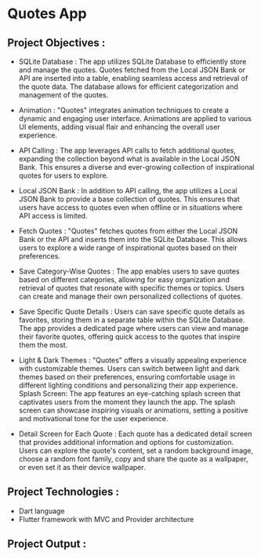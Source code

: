 # Quotes App

## Project Objectives :
- SQLite Database : The app utilizes SQLite Database to efficiently store and manage the quotes.
Quotes fetched from the Local JSON Bank or API are inserted into a table, enabling seamless
access and retrieval of the quote data. The database allows for efficient categorization and
management of the quotes.

- Animation : "Quotes" integrates animation techniques to create a dynamic and engaging user
interface. Animations are applied to various UI elements, adding visual flair and enhancing the
overall user experience.

- API Calling : The app leverages API calls to fetch additional quotes, expanding the collection
beyond what is available in the Local JSON Bank. This ensures a diverse and ever-growing
collection of inspirational quotes for users to explore.

- Local JSON Bank : In addition to API calling, the app utilizes a Local JSON Bank to provide a
base collection of quotes. This ensures that users have access to quotes even when offline or in
situations where API access is limited.

- Fetch Quotes : "Quotes" fetches quotes from either the Local JSON Bank or the API and inserts
them into the SQLite Database. This allows users to explore a wide range of inspirational quotes
based on their preferences.

- Save Category-Wise Quotes : The app enables users to save quotes based on different
categories, allowing for easy organization and retrieval of quotes that resonate with specific
themes or topics. Users can create and manage their own personalized collections of quotes.

- Save Specific Quote Details : Users can save specific quote details as favorites, storing them in a
separate table within the SQLite Database. The app provides a dedicated page where users can
view and manage their favorite quotes, offering quick access to the quotes that inspire them the
most.

- Light & Dark Themes : "Quotes" offers a visually appealing experience with customizable
themes. Users can switch between light and dark themes based on their preferences, ensuring
comfortable usage in different lighting conditions and personalizing their app experience.
Splash Screen: The app features an eye-catching splash screen that captivates users from the
moment they launch the app. The splash screen can showcase inspiring visuals or animations,
setting a positive and motivational tone for the user experience.

- Detail Screen for Each Quote : Each quote has a dedicated detail screen that provides additional
information and options for customization. Users can explore the quote's content, set a random
background image, choose a random font family, copy and share the quote as a wallpaper, or
even set it as their device wallpaper.

## Project Technologies :
- Dart language
- Flutter framework with MVC and Provider architecture

## Project Output :
